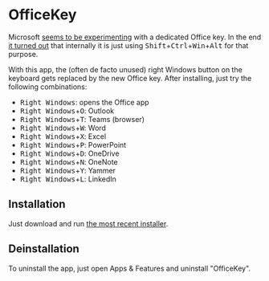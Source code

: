# OfficeKey
Microsoft [seems to be experimenting](https://twitter.com/h0x0d/status/1140787208502173696?s=20) with a dedicated Office key.
In the end [it turned out](https://github.com/stephtr/FixSurfaceKeyboard/issues/5#issuecomment-504661387) that internally it is just using <kbd>Shift</kbd>+<kbd>Ctrl</kbd>+<kbd>Win</kbd>+<kbd>Alt</kbd> for that purpose.

With this app, the (often de facto unused) right Windows button on the keyboard gets replaced by the new Office key.
After installing, just try the following combinations:
- <kbd>Right Windows</kbd>: opens the Office app
- <kbd>Right Windows</kbd>+<kbd>O</kbd>: Outlook
- <kbd>Right Windows</kbd>+<kbd>T</kbd>: Teams (browser)
- <kbd>Right Windows</kbd>+<kbd>W</kbd>: Word
- <kbd>Right Windows</kbd>+<kbd>X</kbd>: Excel
- <kbd>Right Windows</kbd>+<kbd>P</kbd>: PowerPoint
- <kbd>Right Windows</kbd>+<kbd>D</kbd>: OneDrive
- <kbd>Right Windows</kbd>+<kbd>N</kbd>: OneNote
- <kbd>Right Windows</kbd>+<kbd>Y</kbd>: Yammer
- <kbd>Right Windows</kbd>+<kbd>L</kbd>: LinkedIn

## Installation
Just download and run [the most recent installer](https://github.com/stephtr/OfficeKey/releases).

## Deinstallation
To uninstall the app, just open Apps & Features and uninstall "OfficeKey".
